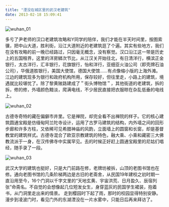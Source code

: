 ```yaml
---
title: "湮没在城区里的武汉老建筑"
date: 2013-02-18 15:09:41
---
```


![](../../../images/2013/02/wuhan_01.jpg "wuhan_01") 

多亏了尹老师的汉口老建筑攻略和Y同学的陪伴，我们才能在半天时间里，按图索骥，把中山大道，胜利街，沿江大道附近的老建筑逛了个遍。其实有些地方，我们在没有攻略的前一晚已经路过，只因毫无概念，没有察觉。汉口沿江这一带是历史上的五国租界，这里的洋房鳞次节比，从江汉关开始往北，有日清洋行，横滨正金银行，太古洋行，汇丰银行，花旗银行，怡和洋行，亚细亚火油公司（即壳牌石油公司），华俄道胜银行，美国大使馆，德国大使馆......有点像缩小版的上海外滩。江边的建筑现多为银行和政府机构所用，保存较好，但往里走，小路上的建筑，境遇就比较堪忧了。除了黎黄陂路建成了＂街头博物馆＂，其他街道的老建筑，拆的拆，修的修，外墙颜色黯淡，爬满电线，不少居民直接把衣服晾在杂乱低垂的电线上。 

![](../../../images/2013/02/wuhan_02.jpg "wuhan_02") 

古德寺奇特的藏在偏僻市井里。它是禅院，却完全看不出禅院的样子。它的核心建筑圆通宝殿是仿缅甸阿兰陀寺设计，运用了古罗马建筑的结构，内外墙之间的回形步廊和许多方柱，又依稀可见希腊神庙的风韵，立面墙上的圆窗和长窗，却是基督教堂的建筑样式。古德寺混合了欧亚宗教建筑的特色，融大乘、小乘和藏密三大佛教流派于一身，在汉传佛寺中实属罕见。去的时候正好赶上圆通宝殿里的尼姑们唱经，随手录了一段。 

![](../../../images/2013/02/wuhan_03.jpg "wuhan_03") 

武汉大学的建筑也挺好，只是大门前路在修，老牌坊被拆，山顶的老图书馆也在修。通向老图书馆的几条阶梯两边是古旧的老斋舍，从民国19年建校之初时期一直沿用至今，16个门洞以千字文里的“天地玄黄、宇宙洪荒、日月盈久、辰宿列张”命斋名。不自觉的会想像起几位短发女生，身穿蓝灰的民国学生裙装，抱着书，从门洞里走出来的情景。 走到樱园时下起了雨，那时的校园显得特别安静。漫步到凌波门时，看见门外的东湖湮没在一片水雾中，只能日后再来拜访了。